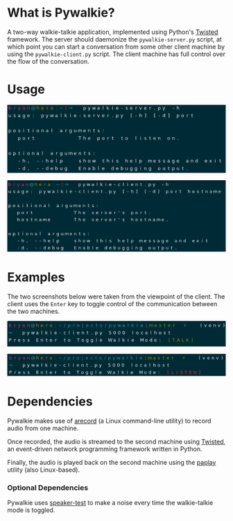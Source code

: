 # What is Pywalkie?
A two-way walkie-talkie application, implemented using Python's [Twisted] framework. The server should daemonize the `pywalkie-server.py` script, at which point you can start a conversation from some other client machine by using the `pywalkie-client.py` script. The client machine has full control over the flow of the conversation.

# Usage
![Server Help Docs](img/server_help.png)

![Client Help Docs](img/client_help.png)

# Examples
The two screenshots below were taken from the viewpoint of the client. The client uses the `Enter` key to toggle control of the communication between the two machines.

![Client Talks](img/green.png)

![Server Talks](img/red.png)

# Dependencies
Pywalkie makes use of [arecord](https://linux.die.net/man/1/arecord) (a Linux command-line utility) to record audio from one machine.

Once recorded, the audio is streamed to the second machine using [Twisted], an event-driven network programming framework written in Python.

Finally, the audio is played back on the second machine using the [paplay](https://linux.die.net/man/1/paplay) utility (also Linux-based).

[Twisted]: https://twistedmatrix.com/trac/

### Optional Dependencies
Pywalkie uses [speaker-test](https://linux.die.net/man/1/speaker-test) to make a noise every time the walkie-talkie mode is toggled.
